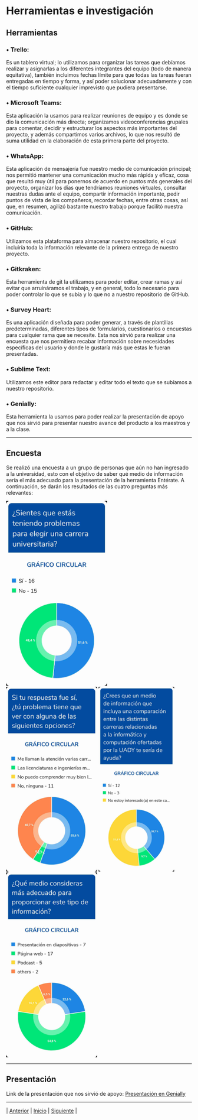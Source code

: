 # Herramientas e investigación

## Herramientas

### •	Trello: 
Es un tablero virtual; lo utilizamos para organizar las tareas que debíamos realizar y asignarlas a los diferentes integrantes del equipo (todo de manera equitativa), 
también incluimos fechas límite para que todas las tareas fueran entregadas en tiempo y forma, y así poder solucionar adecuadamente y con el tiempo suficiente cualquier 
imprevisto que pudiera presentarse. 

### •	Microsoft Teams: 
Esta aplicación la usamos para realizar reuniones de equipo y es donde se dio la comunicación más directa; organizamos videoconferencias grupales para comentar, decidir y 
estructurar los aspectos más importantes del proyecto, y además compartimos varios archivos, lo que nos resultó de suma utilidad en la elaboración de esta primera parte 
del proyecto.

### •	WhatsApp: 
Esta aplicación de mensajería fue nuestro medio de comunicación principal; nos permitió mantener una comunicación mucho más rápida y eficaz, cosa que resultó muy útil para 
ponernos de acuerdo en puntos más generales del proyecto, organizar los días que tendríamos reuniones virtuales, consultar nuestras dudas ante el equipo, compartir 
información importante, pedir puntos de vista de los compañeros, recordar fechas, entre otras cosas, así que, en resumen, agilizó bastante nuestro trabajo porque facilitó 
nuestra comunicación.

### •	GitHub: 
Utilizamos esta plataforma para almacenar nuestro repositorio, el cual incluiría toda la información relevante de la primera entrega de nuestro proyecto.

### •	Gitkraken: 
Esta herramienta de git la utilizamos para poder editar, crear ramas y así evitar que arruináramos el trabajo, y en general, todo lo necesario para poder controlar lo que se subía y lo que no a nuestro repositorio de GitHub.

### •	Survey Heart: 
Es una aplicación diseñada para poder generar, a través de plantillas predeterminadas, diferentes tipos de formularios, cuestionarios o encuestas para cualquier rama que se necesite. Esta nos sirvió para realizar una encuesta que nos permitiera recabar información sobre necesidades específicas del usuario y donde le gustaría más que estas le fueran presentadas.

### •	Sublime Text: 
Utilizamos este editor para redactar y editar todo el texto que se subíamos a nuestro repositorio.

### • Genially:
Esta herramienta la usamos para poder realizar la presentación de apoyo que nos sirvió para presentar nuestro avance del producto a los maestros y a la clase.

***

## Encuesta

Se realizó una encuesta a un grupo de personas que aún no han ingresado a la universidad, esto con el objetivo de saber qué medio de información sería el más adecuado para la presentación de la herramienta Entérate. A continuación, se darán los resultados de las cuatro preguntas más relevantes: 

<img src="https://github.com/Geovanna-med/Enterate/blob/Wilder-Turriza/Im%C3%A1genes/Gr%C3%A1ficos/Elegir_carrera.jpg" height="500"> <img src="https://github.com/Geovanna-med/Enterate/blob/Wilder-Turriza/Im%C3%A1genes/Gr%C3%A1ficos/Carrera_Problemas.jpg" height="500"> <img src="https://github.com/Geovanna-med/Enterate/blob/Wilder-Turriza/Im%C3%A1genes/Gr%C3%A1ficos/Carreras.jpg" height="500"> <img src="https://github.com/Geovanna-med/Enterate/blob/Wilder-Turriza/Im%C3%A1genes/Gr%C3%A1ficos/Gr%C3%A1fico_Medios.jpg" height="500">

---------------------------------------------------------------------
## Presentación

Link de la presentación que nos sirvió de apoyo: [Presentación en Genially](https://view.genial.ly/5fc192ac295ceb0d0e30afd2/presentation-proyecto-enterate)

***
| [Anterior](https://github.com/Geovanna-med/Enterate/blob/main/Documentos/Casos%20de%20uso.md "Anterior") 
| [Inicio](https://github.com/Geovanna-med/Enterate "Inicio") 
| [Siguiente](https://github.com/Geovanna-med/Enterate/blob/main/Documentos/Proceso%20de%20trabajo.md "Siguiente") |
